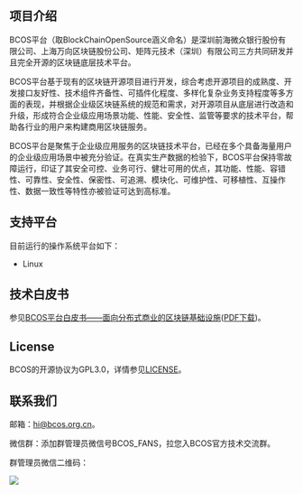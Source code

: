 ## 项目介绍
BCOS平台（取BlockChainOpenSource涵义命名）是深圳前海微众银行股份有限公司、上海万向区块链股份公司、矩阵元技术（深圳）有限公司三方共同研发并且完全开源的区块链底层技术平台。

BCOS平台基于现有的区块链开源项目进行开发，综合考虑开源项目的成熟度、开发接口友好性、技术组件齐备性、可插件化程度、多样化复杂业务支持程度等多方面的表现，并根据企业级区块链系统的规范和需求，对开源项目从底层进行改造和升级，形成符合企业级应用场景功能、性能、安全性、监管等要求的技术平台，帮助各行业的用户来构建商用区块链服务。


BCOS平台是聚焦于企业级应用服务的区块链技术平台，已经在多个具备海量用户的企业级应用场景中被充分验证。在真实生产数据的检验下，BCOS平台保持零故障运行，印证了其安全可控、业务可行、健壮可用的优点，其功能、性能、容错性、可靠性、安全性、保密性、可追溯、模块化、可维护性、可移植性、互操作性、数据一致性等特性亦被验证可达到高标准。


## 支持平台

目前运行的操作系统平台如下：

- Linux

## 技术白皮书

参见[BCOS平台白皮书——面向分布式商业的区块链基础设施](https://github.com/bcosorg/whitepaper/blob/master/BCOS_Whitepaper.md)([PDF下载](https://raw.githubusercontent.com/bcosorg/bcos/master/doc/BCOS_Whitepaper.pdf))。

## License

BCOS的开源协议为GPL3.0，详情参见[LICENSE](https://github.com/dappledger/BCOS/blob/master/LICENSE)。

## 联系我们
邮箱：hi@bcos.org.cn。

微信群：添加群管理员微信号BCOS_FANS，拉您入BCOS官方技术交流群。

群管理员微信二维码：

![](https://github.com/bcosorg/bcos/blob/master/doc/BCOS_FANS.jpeg)
